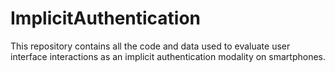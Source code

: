 # ImplicitAuthentication
This repository contains all the code and data used to evaluate user interface interactions as an implicit authentication modality on smartphones.
